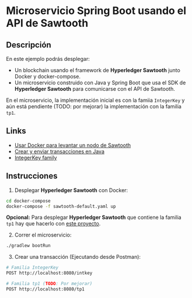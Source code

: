 # Microservicio Spring Boot usando el API de Sawtooth 

## Descripción

En este ejemplo podrás desplegar:
* Un blockchain usando el framework de **Hyperledger Sawtooth** junto Docker y docker-compose.
* Un microservicio construido con Java y Spring Boot que usa el SDK de **Hyperledger Sawtooth** para comunicarse con el API de Sawtooth.
  
En el microservicio, la implementación inicial es con la famiia `IntegerKey` y aún está pendiente (TODO: por mejorar) la implementación con la familia `tp1`.

## Links

* [Usar Docker para levantar un nodo de Sawtooth](https://sawtooth.hyperledger.org/docs/core/releases/latest/app_developers_guide/docker.html)
* [Crear y enviar transacciones en Java](https://sawtooth.hyperledger.org/docs/sdk-java/nightly/master/using_java_sdk.html)
* [IntegerKey family](https://sawtooth.hyperledger.org/docs/core/releases/latest/transaction_family_specifications/integerkey_transaction_family.html)

## Instrucciones

1) Desplegar **Hyperledger Sawtooth** con Docker:

```bash
cd docker-compose
docker-compose -f sawtooth-default.yaml up
```

**Opcional:** Para desplegar **Hyperledger Sawtooth** que contiene la familia `tp1` hay que hacerlo con [este proyecto](https://github.com/juanalvarez123/custom-sawtooth-transaction-processor).

2) Correr el microservicio:

```bash
./gradlew bootRun
```

3) Crear una transacción (Ejecutando desde Postman): 

```bash
# Familia IntegerKey
POST http://localhost:8080/intkey

# Familia tp1 (TODO: Por mejorar)
POST http://localhost:8080/tp1
```

